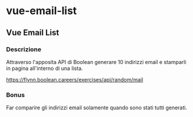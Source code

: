 # vue-email-list

## Vue Email List

### Descrizione
Attraverso l'apposita API di Boolean generare 10 indirizzi email e stamparli in pagina all'interno di una lista.

https://flynn.boolean.careers/exercises/api/random/mail

### Bonus
Far comparire gli indirizzi email solamente quando sono stati tutti generati.
